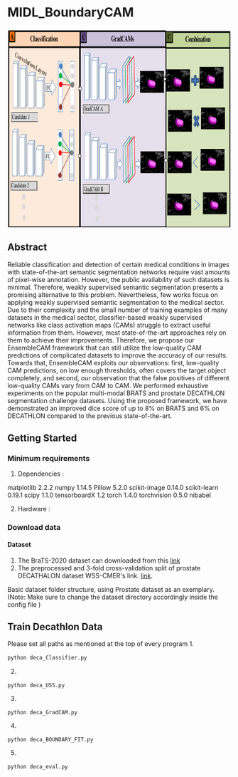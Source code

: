 # MIDL_BoundaryCAM

<img src="img/frame.pdf" width="800" height="447"/>

## Abstract
Reliable classification and detection of certain medical conditions in images with state-of-the-art semantic segmentation networks require vast amounts of pixel-wise annotation. However, the public availability of such datasets is minimal. Therefore, weakly supervised semantic segmentation presents a promising alternative to this problem. Nevertheless, few works focus on applying weakly supervised semantic segmentation to the medical sector. Due to their complexity and the small number of training examples of many datasets in the medical sector, classifier-based weakly supervised networks like class activation maps (CAMs) struggle to extract useful information from them. However, most state-of-the-art approaches rely on them to achieve their improvements. Therefore, we propose our EnsembleCAM framework that can still utilize the low-quality CAM predictions of complicated datasets to improve the accuracy of our results. Towards that, EnsembleCAM exploits our observations: first, low-quality CAM predictions, on low enough thresholds, often covers the target object completely, and second, our observation that the false positives of different low-quality CAMs vary from CAM to CAM. We performed exhaustive experiments on the popular multi-modal BRATS and prostate DECATHLON segmentation challenge datasets. Using the proposed framework, we have demonstrated an improved dice score of up to 8\% on BRATS and 6\% on DECATHLON compared to the previous state-of-the-art.


## Getting Started

### Minimum requirements

1. Dependencies :

matplotlib 2.2.2
numpy 1.14.5
Pillow 5.2.0
scikit-image 0.14.0
scikit-learn 0.19.1
scipy 1.1.0
tensorboardX 1.2
torch 1.4.0
torchvision 0.5.0
nibabel

 2. Hardware :

### Download data

#### Dataset

1. The BraTS-2020 dataset can downloaded from this [link](https://www.med.upenn.edu/cbica/brats2020/data.html)
2. The preprocessed and 3-fold cross-validation split of prostate DECATHALON dataset WSS-CMER's link. [link](https://github.com/gaurav104/WSS-CMER).

Basic dataset folder structure, using Prostate dataset as an exemplary. (Note: Make sure to change the dataset directory accordingly inside the config file )


## Train Decathlon Data
Please set all paths as mentioned at the top of every program 
1.
```python
python deca_Classifier.py
```
2.
```
python deca_USS.py
```
3.
```
python deca_GradCAM.py
```
4.
```
python deca_BOUNDARY_FIT.py
```
5.
```
python deca_eval.py
```
